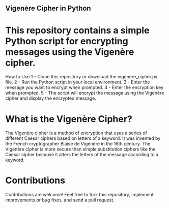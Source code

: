 ## Vigenère Cipher in Python
# This repository contains a simple Python script for encrypting messages using the Vigenère cipher.

How to Use
1 - Clone this repository or download the vigenere_cipher.py file.
2 - Run the Python script in your local environment.
3 - Enter the message you want to encrypt when prompted.
4 - Enter the encryption key when prompted.
5 - The script will encrypt the message using the Vigenère cipher and display the encrypted message.

# What is the Vigenère Cipher?
The Vigenère cipher is a method of encryption that uses a series of different Caesar ciphers based on letters of a keyword. It was invented by the French cryptographer Blaise de Vigenère in the 16th century. The Vigenère cipher is more secure than simple substitution ciphers like the Caesar cipher because it alters the letters of the message according to a keyword.

# Contributions
Contributions are welcome! Feel free to fork this repository, implement improvements or bug fixes, and send a pull request.
